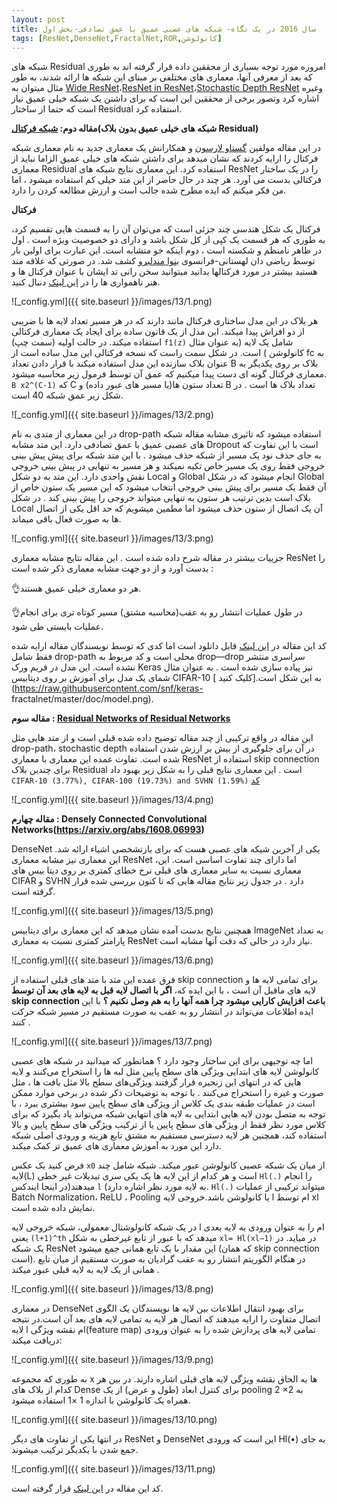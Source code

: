 ```yaml
---
layout: post
title: سال 2016 در یک نگاه- شبکه های عصبی عمیق با عمق تصادفی-بخش اول
tags: [ResNet,DenseNet,FractalNet,ROR,کانولوشن]
---
```

شبکه های Residual امروزه مورد توجه بسیاری از محققین داده قرار گرفته اند به طوری که بعد از معرفی آنها، معماری های مختلفی بر مبنای این شبکه ها ارائه شدند، 
به طور مثال میتوان به [Wide ResNet](https://arxiv.org/abs/1605.07146)،[ResNet in ResNet](https://arxiv.org/abs/1603.08029)،[Stochastic Depth ResNet](https://arxiv.org/abs/1603.09382) وغیره اشاره کرد وتصور برخی از محققین این است که برای داشتن یک شبکه خیلی عمیق نیاز است که حتما از ساختار Residual  استفاده کرد.

**مقاله دوم: [شبکه فرکتال]( https://arxiv.org/abs/1605.07648)(شبکه های خیلی عمیق بدون بلاک Residual)**

در این مقاله مولفین [گستاو لارسون](http://people.cs.uchicago.edu/~larsson/) و همکارانش یک معماری جدید به نام معماری شبکه فرکتال را ارایه کردند که نشان میدهد برای داشتن شبکه های خیلی عمیق الزاما نباید از معماری Residual استفاده کرد. این معماری نتایج شبکه های ResNet را در یک ساختار فرکتالی بدست می آورد. هر چند در حال حاضر از این متد خیلی کم استفاده میشود ، اما من فکر میکنم که ایده مطرح شده جالب است و ارزش مطالعه کردن را دارد.

**فرکتال**

فرکتال یک شکل هندسی چند جزئی است که می‌توان آن را به قسمت هایی تقسیم کرد، به طوری که هر قسمت یک کپی از کل  شکل باشد و دارای دو خصوصیت ویژه است . اول در ظاهر نامنظم و شکسته است ، دوم اینکه خو متشابه است. این عبارت برای اولین بار توسط ریاضی  دان لهستانی-فرانسوی [بنوا مندلبرو](https://en.wikipedia.org/wiki/Benoit_Mandelbrot) کشف شد. در صورتی که علاقه مند هستید بیشتر در مورد فرکتالها بدانید میتوانید سخن رانی تد ایشان با عنوان فرکتال ها و هنر ناهمواری ها را در [این لینک](https://www.youtube.com/watch?v=ay8OMOsf6AQ) دنبال کنید.

![_config.yml]({{ site.baseurl }}/images/13/1.png)

هر بلاک در این مدل ساختاری فرکتال مانند دارند که در هر مسیر تعداد لایه ها با ضریبی از دو افزاش پیدا میکند. این مدل از یک قانون ساده برای ایجاد یک معماری فرکتالی استفاده میکند. در حالت اولیه (سمت چپ) `f1(z)` شامل یک لایه (به عنوان مثال کانولوشن ) است. در شکل سمت راست که نسخه فرکتالی این مدل ساده است از fc به عنوان بلاک سازنده این مدل استفاده میکند با قرار دادن تعداد B  بلاک بر روی یکدیگر به معماری فرکتال گونه ای دست پیدا میکنیم که عمق آن توسط فرمول زیر محاسبه میشود. `B x2^(C-1)` که C تعداد ستون ها(یا مسیر های عبور داده) و B تعداد بلاک ها است . در شکل زیر عمق شبکه 40 است.

![_config.yml]({{ site.baseurl }}/images/13/2.png)

در این معماری از متدی به نام drop-path استفاده میشود که تاثیری مشابه مقاله شبکه های عصبی عمیق با عمق تصادفی  دارد. این متد مشابه Dropout است با این تفاوت که به جای حذف نود یک مسیر از شبکه حذف میشود . با این متد شبکه برای پیش پیش بینی خروجی فقط روی یک مسیر خاص تکیه نمیکند و هر مسیر به تنهایی در پیش بینی خروجی نقش واحدی دارد. این متد به دو شکل Local  و Global  انجام میشود که در شکل Global آن فقط یک مسیر برای پیش بینی خروجی انتخاب میشود که این مسیر یک ستون خاص از بلاک است بدین ترتیب هر ستون به تنهایی میتواند خروجی را پیش بینی کند . در شکل Local آن یک اتصال از ستون حذف میشود اما مطمین میشویم که حد اقل یکی از اتصال ها به صورت فعال باقی میماند.

![_config.yml]({{ site.baseurl }}/images/13/3.png)

جزییات بیشتر در مقاله شرح داده شده است . این مقاله نتایج مشابه معماری ResNet را بدست آورد و از دو جهت مشابه معماری ذکر شده است :

 👌هر دو معماری خیلی عمیق هستند.

 👌در طول عملیات انتشار رو به عقب(محاسبه مشتق) مسیر کوتاه تری برای انجام عملیات بایستی طی شود.

کد این مقاله در [این لینک](https://github.com/gustavla/fractalnet) قابل دانلود است اما کدی که توسط نویسندگان مقاله ارایه شده فقط شامل drop-path محلی است و کد مربوط به drop—drop سراسری منتشر نشده است. این مدل در فریم ورک Keras نیز پیاده سازی شده است . به عنوان مثال شمای یک مدل برای آموزش بر روی دیتابیس CIFAR-10 به این شکل است.[کلیک کنید ](https://raw.githubusercontent.com/snf/keras- fractalnet/master/doc/model.png).

**مقاله سوم : [Residual Networks of Residual Networks](https://arxiv.org/abs/1608.02908)**

این مقاله در  واقع ترکیبی از چند مقاله توضیح داده شده قبلی است و از متد هایی مثل drop-path، stochastic depth در آن برای جلوگیری از بیش بر ارزش شدن استفاده شده است. تفاوت عمده این معماری با معماری ResNet استفاده از skip connection برای چندین بلاک Residual است . این معماری نتایج قبلی را به شکل زیر بهبود داد `CIFAR-10 (3.77%), CIFAR-100 (19.73%) and SVHN (1.59%)`
[کد](https://github.com/titu1994/Residual-of-Residual-Networks)

![_config.yml]({{ site.baseurl }}/images/13/4.png)

**مقاله چهارم : Densely Connected Convolutional Networks(https://arxiv.org/abs/1608.06993)**

DenseNet یکی از آخرین شبکه های عصبی هست که برای بازتشخصی اشیاء ارائه شد. این معماری نیز مشابه معماری ResNet ،اما دارای چند تفاوت اساسی است. این معماری نسبت به سایر معماری های قبلی نرخ خطای کمتری بر روی دیتا بیس های CIFAR و SVHN دارد . در جدول زیر نتایج مقاله هایی که تا کنون بررسی شده قرار گرقته است.

![_config.yml]({{ site.baseurl }}/images/13/5.png)

همچنین نتایج بدست آمده نشان میدهد که این معماری برای دیتابیس ImageNet به تعداد پارامتر کمتری نسبت به معماری ResNet نیاز دارد در حالی که دقت آنها مشابه است.

![_config.yml]({{ site.baseurl }}/images/13/6.png)

فرق عمده این متد با متد های قبلی استفاده از skip connection برای تمامی لایه ها و لایه های ماقبل آن است ، با این ایده که، **اگر با اتصال لایه قبل به لایه های بعد آن توسط  skip connection باعث افزایش کارایی میشود چرا همه آنها را به هم وصل نکنیم ؟** با این ایده اطلاعات می‌تواند در انتشار رو به عقب به صورت مستقیم در مسیر شبکه حرکت کنند ‌.

![_config.yml]({{ site.baseurl }}/images/13/7.png)

اما چه توجیهی برای این ساختار وجود دارد ؟ همانطور که میدانید در شبکه های عصبی کانولوشن لایه های ابتدایی ویژگی های سطح پایین مثل لبه ها را استخراج می‌کنند و لایه هایی که در انتهای این زنجیره قرار گرفتند ویژگی‌های سطح بالا مثل بافت ها ، مثل صورت و غیره را استخراج می‌کنند . با توجه به توضیحات ذکر شده در برخی موارد ممکن است در عملیات طبقه بندی یک کلاس از ویژگی های سطح پایین سود بیشتری ببرد ، با توجه به متصل بودن لایه هایی ابتدایی به لایه های انتهایی شبکه می‌تواند یاد بگیرد که برای کلاس مورد نظر فقط از ویژگی های سطح پایین یا از ترکیب ویژگی های سطح پایین و بالا استفاده کند، همچنین هر لایه دسترسی مستقیم به مشتق تابع هزینه و ورودی اصلی شبکه دارد این مورد به آموزش معماری های عمیق تر کمک میکند.

فرض کنید یک عکس `x0` از میان یک شبکه عصبی کانولوشن عبور میکند. شبکه شامل چند لایه(L) است و هر کدام از این لایه ها یک یکی سری تبدیلات غیر خطی `Hl(.)` را انجام میدهند(در اینجا ایندکس `l`  (به لایه مورد نظر اشاره دارد. `Hl(.)` میتواند ترکیبی از عملیات Batch Normalization، ReLU ، Pooling یا کانولوشن باشد.خروجی لایه l ام توسط xl نمایش داده شده است.

در یک شبکه کانولوشنال معمولی، شبکه خروجی لایه l ام را به عنوان ورودی به لایه بعدی یعنی `(l+1)^th`  میدهد که با عبور از تابع غیرخطی به شکل `xl= Hl(xl−1)` در میاید. در یک شبکه ResNet این مقدار با یک تابع همانی جمع میشود (که همان skip connection است). در هنگام الگوریتم انتشار رو به عقب گرادیان به صورت مستقیم از میان تابع همانی از یک لایه به لایه قبلی عبور میکند .

![_config.yml]({{ site.baseurl }}/images/13/8.png)

در معماری DenseNet برای بهبود انتقال اطلاعات بین لایه ها نویسندگان یک الگوی اتصال متفاوت را ارایه میدهند که اتصال هر لایه به تمامی لایه های بعد آن است.در نتیجه لایه l ام نقشه ویژگی(feature map) تمامی لایه های پردازش شده را به عنوان ورودی دریافت میکند:

![_config.yml]({{ site.baseurl }}/images/13/9.png)

به طوری که مجموعه x ها به الحاق نقشه ویژگی لایه های قبلی اشاره دارند. در بین هر کدام از بلاک های Dense برای کنترل ابعاد (طول و عرض) از یک pooling   2 ×2 به همراه یک کانولوشن با اندازه 1 ×1  استفاده میشود.

![_config.yml]({{ site.baseurl }}/images/13/10.png)

در انتها یکی از تفاوت های دیگر ResNet و DenseNet این است که ورودی  Hl(•) به جای جمع شدن با یکدیگر ترکیب میشوند.

![_config.yml]({{ site.baseurl }}/images/13/11.png)

کد این مقاله در [این لینک](https://github.com/liuzhuang13/DenseNet) قرار گرفته است.
